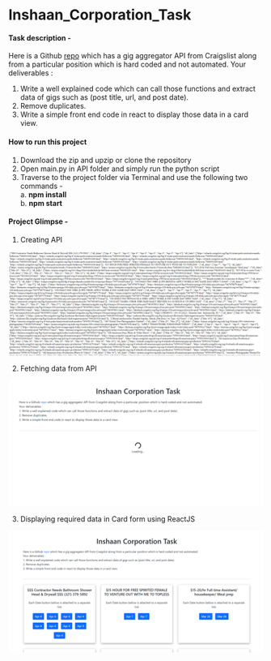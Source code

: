 # Inshaan_Corporation_Task

#### Task description -
Here is a Github <a href="https://github.com/markjsapp/Craigslist-Scrapper">repo</a> which has a gig aggregator API from Craigslist along from a particular position which is hard coded and not automated.
Your deliverables :
1. Write a well explained code which can call those functions and extract data of gigs such as (post title, url, and post date).
2. Remove duplicates.
3. Write a simple front end code in react to display those data in a card view.


#### How to run this project
1. Download the zip and upzip or clone the repository
2. Open main.py in API folder and simply run the python script
3. Traverse to the project folder via Terminal and use the following two commands - <br>
    a. <b>npm install</b><br>
    b. <b>npm start</b>
    
    
#### Project Glimpse - 
1. Creating API
<img src="/APIFetch.PNG" alt="Creating API">

2. Fetching data from API
<img src="/WhileFetchingData.PNG" alt="Fetching data from API">

3. Displaying required data in Card form using ReactJS
<img src="/AllDataFetched.PNG" alt="Displaying required data in Card form using ReactJS">
